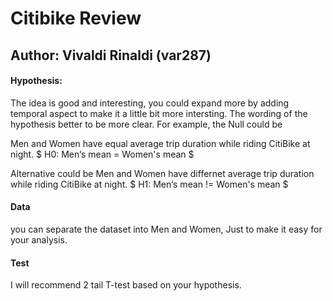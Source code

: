 # Citibike Review
## Author: Vivaldi Rinaldi (var287)


#### Hypothesis: 
The idea is good and interesting, you could expand more by adding temporal aspect to make it a little bit more intersting. The wording of the hypothesis better to be more clear. For example, the Null could be 

Men and Women have equal average trip duration while riding CitiBike at night. 
$ H0: Men‘s mean = Women's mean $

Alternative could be 
Men and Women have differnet average trip duration while riding CitiBike at night. 
$ H1: Men‘s mean != Women's mean $

#### Data
you can separate the dataset into Men and Women, Just to make it easy for your analysis.

#### Test
I will recommend 2 tail T-test based on your hypothesis.
